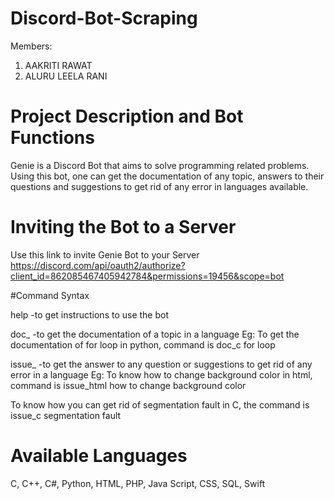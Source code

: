 # Discord-Bot-Scraping
Members:

1. AAKRITI RAWAT                
2. ALURU LEELA RANI


# Project Description and Bot Functions
Genie is a Discord Bot that aims to solve programming related problems. Using this bot, one can get the documentation of any topic, answers to their questions and suggestions to get rid of any error in languages available.

# Inviting the Bot to a Server
Use this link to invite Genie Bot to your Server
https://discord.com/api/oauth2/authorize?client_id=862085467405942784&permissions=19456&scope=bot

#Command Syntax

help  -to get instructions to use the bot


doc_<language> <topic>  -to get the documentation of a topic in a language
  Eg: To get the documentation of for loop in python, command is 
  doc_c for loop
  
  
issue_<language> <error or question>  -to get the answer to any question or suggestions to get rid of any error in a language
  Eg: To know how to change background color in html, command is
  issue_html how to change background color
  
  To know how you can get rid of segmentation fault in C, the command is
  issue_c segmentation fault
  
  
# Available Languages
  C, C++, C#, Python, HTML, PHP, Java Script, CSS, SQL, Swift 
